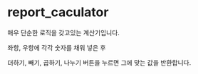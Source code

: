 # report_caculator

매우 단순한 로직을 갖고있는 계산기입니다.

좌항, 우항에 각각 숫자를 채워 넣은 후

더하기, 빼기, 곱하기, 나누기 버튼을 누르면 그에 맞는 값을 반환합니다.
